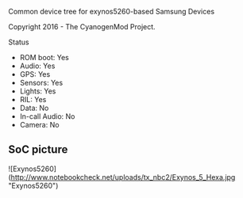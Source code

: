 Common device tree for exynos5260-based Samsung Devices

Copyright 2016 - The CyanogenMod Project.

Status

* ROM boot: Yes
* Audio:  Yes
* GPS: Yes
* Sensors: Yes
* Lights: Yes
* RIL: Yes
* Data: No
* In-call Audio: No
* Camera: No

## SoC picture
![Exynos5260] (http://www.notebookcheck.net/uploads/tx_nbc2/Exynos_5_Hexa.jpg "Exynos5260")
